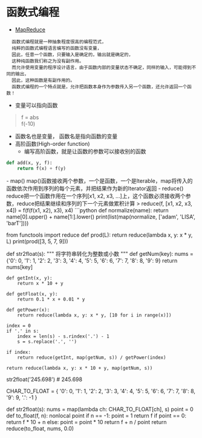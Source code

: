 # 函数式编程
- [MapReduce](#map_reduce)
```
  函数式编程就是一种抽象程度很高的编程范式，
  纯粹的函数式编程语言编写的函数没有变量，
  因此，任意一个函数，只要输入是确定的，输出就是确定的，
  这种纯函数我们称之为没有副作用。
  而允许使用变量的程序设计语言，由于函数内部的变量状态不确定，同样的输入，可能得到不同的输出，
  因此，这种函数是有副作用的。  
  函数式编程的一个特点就是，允许把函数本身作为参数传入另一个函数，还允许返回一个函数！
```
- 变量可以指向函数
> f = abs  
> f(-10)
- 函数名也是变量， 函数名是指向函数的变量
- 高阶函数(High-order function)
    - 编写高阶函数，就是让函数的参数可以接收别的函数
```python
def add(x, y, f):
    return f(x) + f(y)
```
<div id="map_reduce"></div>
- map() map()函数接收两个参数，一个是函数，一个是Iterable，map将传入的函数依次作用到序列的每个元素，并把结果作为新的Iterator返回
- reduce() reduce把一个函数作用在一个序列[x1, x2, x3, ...]上，这个函数必须接收两个参数，reduce把结果继续和序列的下一个元素做累积计算
> reduce(f, [x1, x2, x3, x4]) = f(f(f(x1, x2), x3), x4)
```python
def normalize(name):
    return name[0].upper() + name[1:].lower()
print(list(map(normalize, ['adam', 'LISA', 'barT'])))

from functools import reduce
def prod(L):
    return reduce(lambda x, y: x * y, L)
print(prod([3, 5, 7, 9]))

def str2float(s):
    """ 将字符串转化为整数或小数 """
    def getNum(key):
        nums = {'0': 0, '1': 1, '2': 2, '3': 3, '4': 4,
                '5': 5, '6': 6, '7': 7, '8': 8, '9': 9}
        return nums[key]

    def getInt(x, y):
        return x * 10 + y

    def getFloat(x, y):
        return 0.1 * x + 0.01 * y

    def getPower(x):
        return reduce(lambda x, y: x * y, [10 for i in range(x)])

    index = 0
    if '.' in s:
        index = len(s) - s.rindex('.') - 1
        s = s.replace('.', '')

    if index:
        return reduce(getInt, map(getNum, s)) / getPower(index)

    return reduce(lambda x, y: x * 10 + y, map(getNum, s))

str2float('245.698') # 245.698

CHAR_TO_FLOAT = {
    '0': 0,
    '1': 1,
    '2': 2,
    '3': 3,
    '4': 4,
    '5': 5,
    '6': 6,
    '7': 7,
    '8': 8,
    '9': 9,
    '.': -1
}

def str2float(s):
    nums = map(lambda ch: CHAR_TO_FLOAT[ch], s)
    point = 0
    def to_float(f, n):
        nonlocal point
        if n == -1:
            point = 1
            return f
        if point == 0:
            return f * 10 + n
        else:
            point = point * 10
            return f + n / point
    return reduce(to_float, nums, 0.0)
```